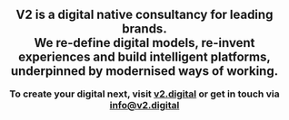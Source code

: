 <div align="center">
  <h2>
    V2 is a digital native consultancy for leading brands.</br>
    We re-define digital models, re-invent experiences and build intelligent platforms, underpinned by modernised ways of working.
  </h3>
  <h3 style="margin-top: 1rem">To create your digital next, visit <a href="https://v2.digital">v2.digital</a> or get in touch via <a href="mailto:info@v2.digital">info@v2.digital</a></h3>
</div>